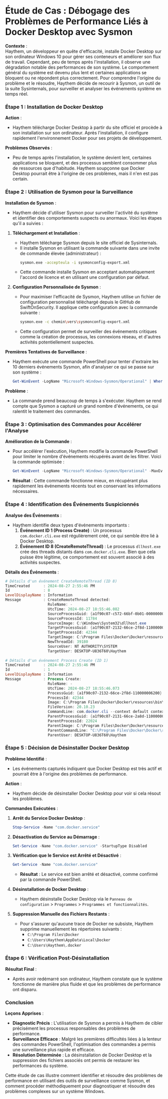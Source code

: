 # Étude de Cas : Débogage des Problèmes de Performance Liés à Docker Desktop avec Sysmon

**Contexte** :  
Haythem, un développeur en quête d'efficacité, installe Docker Desktop sur son ordinateur Windows 10 pour gérer ses conteneurs et améliorer son flux de travail. Cependant, peu de temps après l'installation, il observe une dégradation notable des performances de son système. Le comportement général du système est devenu plus lent et certaines applications se bloquent ou ne répondent plus correctement. Pour comprendre l'origine du problème et le résoudre, Haythem décide de recourir à Sysmon, un outil de la suite Sysinternals, pour surveiller et analyser les événements système en temps réel.

### Étape 1 : Installation de Docker Desktop

**Action** :  
- Haythem télécharge Docker Desktop à partir du site officiel et procède à son installation sur son ordinateur. Après l'installation, il configure rapidement l'environnement Docker pour ses projets de développement.

**Problèmes Observés** :
- Peu de temps après l'installation, le système devient lent, certaines applications se bloquent, et des processus semblent consommer plus de ressources que d'habitude. Haythem soupçonne que Docker Desktop pourrait être à l'origine de ces problèmes, mais il n'en est pas certain.

### Étape 2 : Utilisation de Sysmon pour la Surveillance

**Installation de Sysmon** :
- Haythem décide d'utiliser Sysmon pour surveiller l'activité du système et identifier des comportements suspects ou anormaux. Voici les étapes qu'il a suivies :

1. **Téléchargement et Installation** :
   - Haythem télécharge Sysmon depuis le site officiel de Sysinternals.
   - Il installe Sysmon en utilisant la commande suivante dans une invite de commande élevée (administrateur) :
     ```bash
     sysmon.exe -accepteula -i sysmonconfig-export.xml
     ```
   - Cette commande installe Sysmon en acceptant automatiquement l'accord de licence et en utilisant une configuration par défaut.

2. **Configuration Personnalisée de Sysmon** :
   - Pour maximiser l'efficacité de Sysmon, Haythem utilise un fichier de configuration personnalisé téléchargé depuis le GitHub de SwiftOnSecurity. Il applique cette configuration avec la commande suivante :
     ```bash
     sysmon.exe -c chemin\vers\sysmonconfig-export.xml
     ```
   - Cette configuration permet de surveiller des événements critiques comme la création de processus, les connexions réseau, et d'autres activités potentiellement suspectes.

**Premières Tentatives de Surveillance** :
- Haythem exécute une commande PowerShell pour tenter d'extraire les 10 derniers événements Sysmon, afin d'analyser ce qui se passe sur son système :

   ```powershell
   Get-WinEvent -LogName "Microsoft-Windows-Sysmon/Operational" | Where-Object {$_.Id -in 1, 8} | Select-Object -Last 10 | Format-List TimeCreated, Id, LevelDisplayName, Message
   ```

**Problème** :
- La commande prend beaucoup de temps à s'exécuter. Haythem se rend compte que Sysmon a capturé un grand nombre d'événements, ce qui ralentit le traitement des commandes.

### Étape 3 : Optimisation des Commandes pour Accélérer l'Analyse

**Amélioration de la Commande** :
- Pour accélérer l'exécution, Haythem modifie la commande PowerShell pour limiter le nombre d'événements récupérés avant de les filtrer. Voici la commande optimisée :

   ```powershell
   Get-WinEvent -LogName "Microsoft-Windows-Sysmon/Operational" -MaxEvents 50 | Where-Object {$_.Id -in 1, 8} | Select-Object -Last 10 | Format-List TimeCreated, Id, LevelDisplayName, Message
   ```

- **Résultat** : Cette commande fonctionne mieux, en récupérant plus rapidement les événements récents tout en conservant les informations nécessaires.

### Étape 4 : Identification des Événements Suspicionnés

**Analyse des Événements** :
- Haythem identifie deux types d'événements importants :
   1. **Événement ID 1 (Process Create)** : Un processus `com.docker.cli.exe` est régulièrement créé, ce qui semble être lié à Docker Desktop.
   2. **Événement ID 8 (CreateRemoteThread)** : Le processus `dllhost.exe` crée des threads distants dans `com.docker.cli.exe`. Bien que cela puisse être légitime, ce comportement est souvent associé à des activités suspectes.

**Détails des Événements** :

```powershell
# Détails d'un événement CreateRemoteThread (ID 8)
TimeCreated      : 2024-08-27 2:55:46 PM
Id               : 8
LevelDisplayName : Information
Message          : CreateRemoteThread detected:
                   RuleName: -
                   UtcTime: 2024-08-27 18:55:46.082
                   SourceProcessGuid: {a1f90c07-c572-66bf-0b01-000000006200}
                   SourceProcessId: 11784
                   SourceImage: C:\Windows\System32\dllhost.exe
                   TargetProcessGuid: {a1f90c07-2132-66ce-2f8d-110000006200}
                   TargetProcessId: 42344
                   TargetImage: C:\Program Files\Docker\Docker\resources\bin\com.docker.cli.exe
                   NewThreadId: 39180
                   SourceUser: NT AUTHORITY\SYSTEM
                   TargetUser: DESKTOP-U836T60\Haythem
                   
# Détails d'un événement Process Create (ID 1)
TimeCreated      : 2024-08-27 2:55:46 PM
Id               : 1
LevelDisplayName : Information
Message          : Process Create:
                   RuleName: -
                   UtcTime: 2024-08-27 18:55:46.073
                   ProcessGuid: {a1f90c07-2132-66ce-2f8d-110000006200}
                   ProcessId: 42344
                   Image: C:\Program Files\Docker\Docker\resources\bin\com.docker.cli.exe
                   FileVersion: 20.10.23
                   CommandLine: com.docker.cli --context default context inspect default
                   ParentProcessGuid: {a1f90c07-2131-66ce-2a8d-110000006200}
                   ParentProcessId: 22024
                   ParentImage: C:\Program Files\Docker\Docker\resources\bin\docker.exe
                   ParentCommandLine: "C:\Program Files\Docker\Docker\resources\bin\docker.exe" context ls --format "{{json .}}"
                   ParentUser: DESKTOP-U836T60\Haythem
```

### Étape 5 : Décision de Désinstaller Docker Desktop

**Problème Identifié** :
- Les événements capturés indiquent que Docker Desktop est très actif et pourrait être à l'origine des problèmes de performance.

**Action** :
- Haythem décide de désinstaller Docker Desktop pour voir si cela résout les problèmes.

**Commandes Exécutées** :

1. **Arrêt du Service Docker Desktop** :
   ```powershell
   Stop-Service -Name "com.docker.service"
   ```

2. **Désactivation du Service au Démarrage** :
   ```powershell
   Set-Service -Name "com.docker.service" -StartupType Disabled
   ```

3. **Vérification que le Service est Arrêté et Désactivé** :
   ```powershell
   Get-Service -Name "com.docker.service"
   ```
   - **Résultat** : Le service est bien arrêté et désactivé, comme confirmé par la commande PowerShell.

4. **Désinstallation de Docker Desktop** :
   - Haythem désinstalle Docker Desktop via le `Panneau de configuration` > `Programmes` > `Programmes et fonctionnalités`.

5. **Suppression Manuelle des Fichiers Restants** :
   - Pour s'assurer qu'aucune trace de Docker ne subsiste, Haythem supprime manuellement les répertoires suivants :
     - `C:\Program Files\Docker`
     - `C:\Users\Haythem\AppData\Local\Docker`
     - `C:\Users\Haythem\.docker`

### Étape 6 : Vérification Post-Désinstallation

**Résultat Final** :
- Après avoir redémarré son ordinateur, Haythem constate que le système fonctionne de manière plus fluide et que les problèmes de performance ont disparu.

### Conclusion

**Leçons Apprises** :
- **Diagnostic Précis** : L'utilisation de Sysmon a permis à Haythem de cibler précisément les processus responsables des problèmes de performance.
- **Surveillance Efficace** : Malgré les premières difficultés liées à la lenteur des commandes PowerShell, l'optimisation des commandes a permis une surveillance plus rapide et efficace.
- **Résolution Déterminée** : La désinstallation de Docker Desktop et la suppression des fichiers associés ont permis de restaurer les performances du système.

Cette étude de cas illustre comment identifier et résoudre des problèmes de performance en utilisant des outils de surveillance comme Sysmon, et comment procéder méthodiquement pour diagnostiquer et résoudre des problèmes complexes sur un système Windows.
